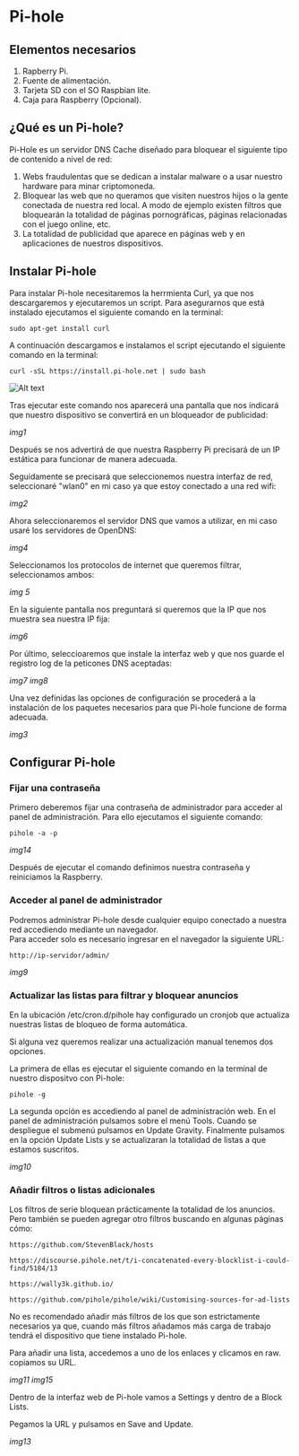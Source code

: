 # Pi-hole

## Elementos necesarios
1. Rapberry Pi.
2. Fuente de alimentación.
3. Tarjeta SD con el SO Raspbian lite.
4. Caja para Raspberry (Opcional).

## ¿Qué es un Pi-hole?
Pi-Hole es un servidor DNS Cache diseñado para bloquear el siguiente tipo de contenido a nivel de red:

1. Webs fraudulentas que se dedican a instalar malware o a usar nuestro hardware para minar criptomoneda.
2. Bloquear las web que no queramos que visiten nuestros hijos o la gente conectada de nuestra red local. A modo de ejemplo existen filtros que bloquearán la totalidad de páginas pornográficas, páginas relacionadas con el juego online, etc.
3. La totalidad de publicidad que aparece en páginas web y en aplicaciones de nuestros dispositivos.

## Instalar Pi-hole
Para instalar Pi-hole necesitaremos la herrmienta Curl, ya que nos descargaremos y ejecutaremos un script. Para asegurarnos que está instalado ejecutamos el siguiente comando en la terminal:
```
sudo apt-get install curl
```
A continuación descargamos e instalamos el script ejecutando el siguiente comando en la terminal:
```
curl -sSL https://install.pi-hole.net | sudo bash
```

![Alt text](/capturas/Pi-hole/0.png=true "Optional Title")

Tras ejecutar este comando nos aparecerá una pantalla que nos indicará que nuestro dispositivo se convertirá en un bloqueador de publicidad:

*img1* 

Después se nos advertirá de que nuestra Raspberry Pi precisará de un IP estática para funcionar de manera adecuada.

Seguidamente se precisará que seleccionemos nuestra interfaz de red, seleccionaré "wlan0" en mi caso ya que estoy conectado a una red wifi:

*img2*

Ahora seleccionaremos el servidor DNS que vamos a utilizar, en mi caso usaré los servidores de OpenDNS:

*img4*

Seleccionamos los protocolos de internet que queremos filtrar, seleccionamos ambos:

*img 5*

En la siguiente pantalla nos preguntará si queremos que la IP que nos muestra sea nuestra IP fija:

*img6*

Por último, seleccioaremos que instale la interfaz web y que nos guarde el registro log de la peticones DNS aceptadas:

*img7* *img8*

Una vez definidas las opciones de configuración se procederá a la instalación de los paquetes necesarios para que Pi-hole funcione de forma adecuada.

*img3*

## Configurar Pi-hole
### Fijar una contraseña
Primero deberemos fijar una contraseña de administrador para acceder al panel de administración. Para ello ejecutamos el siguiente comando:
```
pihole -a -p
```

*img14*

Después de ejecutar el comando definimos nuestra contraseña y reiniciamos la Raspberry.
### Acceder al panel de administrador
Podremos administrar Pi-hole desde cualquier equipo conectado a nuestra red accediendo mediante un navegador. <br>
Para acceder solo es necesario ingresar en el navegador la siguiente URL:
```
http://ip-servidor/admin/
```
*img9*
### Actualizar las listas para filtrar y bloquear anuncios
En la ubicación /etc/cron.d/pihole hay configurado un cronjob que actualiza nuestras listas de bloqueo de forma automática.

Si alguna vez queremos realizar una actualización manual tenemos dos opciones.

La primera de ellas es ejecutar el siguiente comando en la terminal de nuestro dispositvo con Pi-hole:
```
pihole -g
```
La segunda opción es accediendo al panel de administración web. En el panel de administración pulsamos sobre el menú Tools. Cuando se despliegue el submenú pulsamos en Update Gravity. Finalmente pulsamos en la opción Update Lists y se actualizaran la totalidad de listas a que estamos suscritos.

*img10*
### Añadir filtros o listas adicionales
Los filtros de serie bloquean prácticamente la totalidad de los anuncios. Pero también se pueden agregar otro filtros buscando en algunas páginas cómo:
```
https://github.com/StevenBlack/hosts

https://discourse.pihole.net/t/i-concatenated-every-blocklist-i-could-find/5184/13

https://wally3k.github.io/

https://github.com/pihole/pihole/wiki/Customising-sources-for-ad-lists
```
No es recomendado añadir más filtros de los que son estrictamente necesarios ya que, cuando más filtros añadamos más carga de trabajo tendrá el dispositivo que tiene instalado Pi-hole.

Para añadir una lista, accedemos a uno de los enlaces y clicamos en raw. copiamos su URL.

*img11* *img15*

Dentro de la interfaz web de Pi-hole vamos a Settings y dentro de a Block Lists.

Pegamos la URL y pulsamos en Save and Update.

*img13*